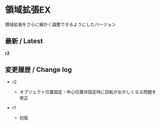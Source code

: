 # 領域拡張EX

領域拡張をさらに細かく調整できるようにしたバージョン

## 最新 / Latest

**r2**

## 変更履歴 / Change log

- r2
    - オブジェクト位置固定・中心位置非固定時に回転がおかしくなる問題を修正

- r1
    - 初版
